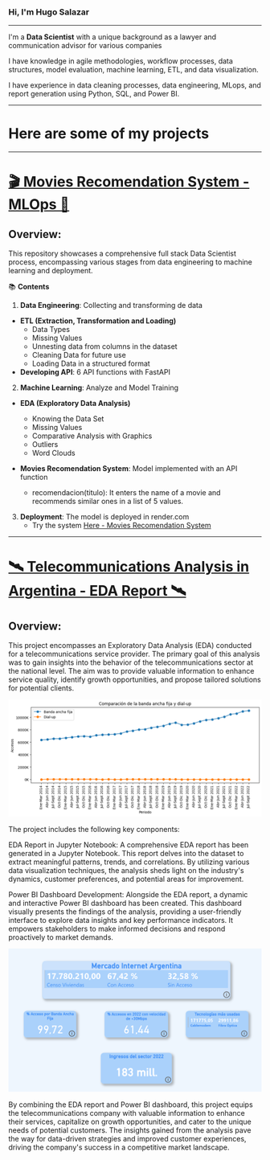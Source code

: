 ### Hi, I'm Hugo Salazar 
---
 I'm a **Data Scientist** with a unique background as a lawyer and communication advisor for various companies

I have knowledge in agile methodologies, workflow processes, data structures, model evaluation, machine learning, ETL, and data visualization. 

I have experience in data cleaning processes, data engineering, MLops, and report generation using Python, SQL, and Power BI.

---

# Here are some of my projects 
----

# [🎬 Movies Recomendation System - MLOps 🍿](https://github.com/HugoSalazarS/movies)

## Overview:

This repository showcases a comprehensive full stack Data Scientist process, encompassing various stages from data engineering to machine learning and deployment. 

📚 **Contents**
1. **Data Engineering**: Collecting and transforming de data
- **ETL (Extraction, Transformation and Loading)**
    * Data Types
    * Missing Values
    * Unnesting data from columns in the dataset
    * Cleaning Data for future use
    * Loading Data in a structured format
- **Developing API**: 6 API functions with FastAPI 

2. **Machine Learning**: Analyze and Model Training
- **EDA (Exploratory Data Analysis)**
   - Knowing the Data Set
   - Missing Values
   - Comparative Analysis with Graphics
   - Outliers
   - Word Clouds

- **Movies Recomendation System**: Model implemented with an API function
    - recomendacion(titulo): It enters the name of a movie and recommends similar ones in a list of 5 values.

3. **Deployment**: The model is deployed in render.com
    - Try the system [Here - Movies Recomendation System](https://movies-c2m9.onrender.com)
---

# [🛰️ Telecommunications Analysis in Argentina - EDA Report 🛰️](https://github.com/HugoSalazarS/DataAnalysisInternetArgentina)

## Overview:

This project encompasses an Exploratory Data Analysis (EDA) conducted for a telecommunications service provider. The primary goal of this analysis was to gain insights into the behavior of the telecommunications sector at the national level. The aim was to provide valuable information to enhance service quality, identify growth opportunities, and propose tailored solutions for potential clients.

![](https://github.com/HugoSalazarS/DataAnalysisInternetArgentina/raw/main/images/compbandas.png)

The project includes the following key components:

EDA Report in Jupyter Notebook: A comprehensive EDA report has been generated in a Jupyter Notebook. This report delves into the dataset to extract meaningful patterns, trends, and correlations. By utilizing various data visualization techniques, the analysis sheds light on the industry's dynamics, customer preferences, and potential areas for improvement.

Power BI Dashboard Development: Alongside the EDA report, a dynamic and interactive Power BI dashboard has been created. This dashboard visually presents the findings of the analysis, providing a user-friendly interface to explore data insights and key performance indicators. It empowers stakeholders to make informed decisions and respond proactively to market demands.

![](https://github.com/HugoSalazarS/DataAnalysisInternetArgentina/blob/main/images/db.png)

By combining the EDA report and Power BI dashboard, this project equips the telecommunications company with valuable information to enhance their services, capitalize on growth opportunities, and cater to the unique needs of potential customers. The insights gained from the analysis pave the way for data-driven strategies and improved customer experiences, driving the company's success in a competitive market landscape.


<!--
**HugoSalazarS/HugoSalazarS** is a ✨ _special_ ✨ repository because its `README.md` (this file) appears on your GitHub profile.

Here are some ideas to get you started:

- 🔭 I’m currently working on ...
- 🌱 I’m currently learning ...
- 👯 I’m looking to collaborate on ...
- 🤔 I’m looking for help with ...
- 💬 Ask me about ...
- 📫 How to reach me: ...
- 😄 Pronouns: ...
- ⚡ Fun fact: ...
-->
